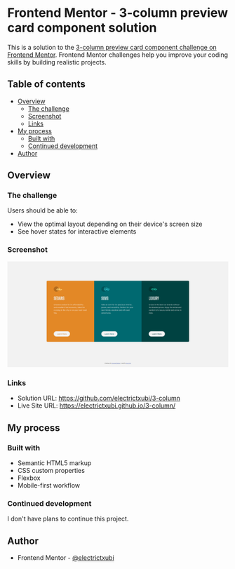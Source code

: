# Frontend Mentor - 3-column preview card component solution

This is a solution to the [3-column preview card component challenge on Frontend Mentor](https://www.frontendmentor.io/challenges/3column-preview-card-component-pH92eAR2-). Frontend Mentor challenges help you improve your coding skills by building realistic projects. 

## Table of contents

- [Overview](#overview)
  - [The challenge](#the-challenge)
  - [Screenshot](#screenshot)
  - [Links](#links)
- [My process](#my-process)
  - [Built with](#built-with)
  - [Continued development](#continued-development)
- [Author](#author)


## Overview

### The challenge

Users should be able to:

- View the optimal layout depending on their device's screen size
- See hover states for interactive elements

### Screenshot

![](./screenshot.png)


### Links

- Solution URL: https://github.com/electrictxubi/3-column
- Live Site URL: https://electrictxubi.github.io/3-column/

## My process

### Built with

- Semantic HTML5 markup
- CSS custom properties
- Flexbox
- Mobile-first workflow


### Continued development

I don't have plans to continue this project.

## Author

- Frontend Mentor - [@electrictxubi](https://www.frontendmentor.io/profile/electrictxubi)


